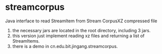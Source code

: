 streamcorpus
============

Java interface to read StreamItem from Stream CorpusXZ compressed file 

1. the necessary jars are located in the root directory, including 3 jars.
2. this version just implement reading xz files and returning a list of StreamItems.
3. there is a demo in cn.edu.bit.jingang.streamcorpus.
